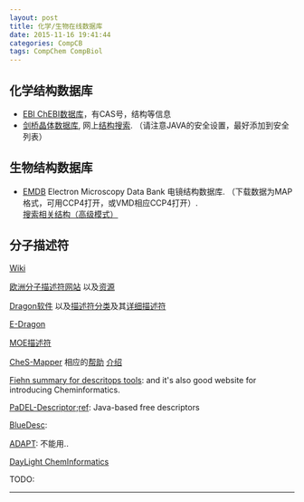 ```yaml
---
layout: post
title: 化学/生物在线数据库
date: 2015-11-16 19:41:44
categories: CompCB
tags: CompChem CompBiol
---
```


## 化学结构数据库

- [EBI ChEBI数据库](https://www.ebi.ac.uk/chebi/init.do)，有CAS号，结构等信息
- [剑桥晶体数据库](http://www.ccdc.cam.ac.uk/pages/Home.aspx), 网上[结构搜索](http://webcsd.ccdc.cam.ac.uk/). （请注意JAVA的安全设置，最好添加到安全列表）



## 生物结构数据库

- [EMDB](http://www.ebi.ac.uk/pdbe/emdb/) Electron Microscopy Data Bank 电镜结构数据库. （下载数据为MAP格式，可用CCP4打开，或VMD相应CCP4打开）. [搜索相关结构（高级模式）](http://www.ebi.ac.uk/pdbe/emdb/searchForm.html/)

 

## 分子描述符

[Wiki](http://en.wikipedia.org/wiki/Molecular_descriptor  )

[欧洲分子描述符网站](http://www.moleculardescriptors.eu/  ) 以及[资源](http://www.moleculardescriptors.eu/resources/resources.htm  )

[Dragon软件](http://www.talete.mi.it/products/dragon_description.htm  ) 以及[描述符分类](http://www.talete.mi.it/products/dragon_molecular_descriptors.htm )及其[详细描述符](http://www.talete.mi.it/products/dragon_molecular_descriptor_list.pdf )

[E-Dragon](http://www.vcclab.org/lab/edragon/ )

[MOE描述符](file:///C:/moe2010/html/quasar/descr.htm  )

[CheS-Mapper](http://opentox.informatik.uni-freiburg.de/ches-mapper/ )  相应的[帮助](http://opentox.informatik.uni-freiburg.de/ches-mapper-wiki/index.php?title=Tutorial_-_Structural_clustering_using_OpenBabel_fingerprints_-_v2  ) [介绍](http://macinchem.org/reviews/ChesMapper/chesmapper_review.php )


[Fiehn summary for descritops tools](http://fiehnlab.ucdavis.edu/staff/kind/ChemoInformatics/Concepts/Descriptors/  ): and it's also good website for introducing Cheminformatics.

[PaDEL-Descriptor](http://padel.nus.edu.sg/software/padeldescriptor/  );[ref](http://onlinelibrary.wiley.com/doi/10.1002/jcc.21707/abstract  ): Java-based free descriptors

[BlueDesc](http://www.ra.cs.uni-tuebingen.de/software/bluedesc/welcome_e.html  ):

[ADAPT](http://research.chem.psu.edu/pcjgroup/adapt.html  ): 不能用..


[DayLight ChemInformatics](http://www.daylight.com/cheminformatics/)

TODO:


------
